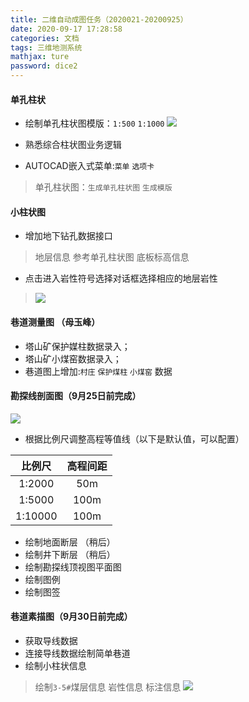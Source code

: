 ```yaml
---
title: 二维自动成图任务（2020021-20200925）
date: 2020-09-17 17:28:58
categories: 文档
tags: 三维地测系统
mathjax: ture
password: dice2
---
```


#### 单孔柱状

* 绘制单孔柱状图模版：`1:500` `1:1000`
![](15991258080091.jpg)

* 熟悉综合柱状图业务逻辑
* AUTOCAD嵌入式菜单:`菜单` `选项卡`
> 单孔柱状图：`生成单孔柱状图` `生成模版`
 
#### 小柱状图
* 增加地下钻孔数据接口
> 地层信息 参考单孔柱状图
> 底板标高信息

* 点击进入岩性符号选择对话框选择相应的地层岩性
> ![](15968582895156.png)




#### 巷道测量图 （母玉峰）
* 塔山矿保护媒柱数据录入；
* 塔山矿小煤窑数据录入；
* 巷道图上增加:`村庄` `保护煤柱` `小煤窑` 数据

#### 勘探线剖面图（9月25日前完成）
![](15980019995416.jpg)


* 根据比例尺调整高程等值线（以下是默认值，可以配置）

| 比例尺 | 高程间距 |
|:---:|:----:|
| 1:2000  |   50m   |
| 1:5000  |   100m   |
| 1:10000  |   100m   |

* 绘制地面断层 （稍后）
* 绘制井下断层 （稍后）
* 绘制勘探线顶视图平面图
* 绘制图例
* 绘制图签

#### 巷道素描图（9月30日前完成）
* 获取导线数据
* 连接导线数据绘制简单巷道
* 绘制小柱状信息
> 绘制`3-5#`煤层信息
> 岩性信息
> 标注信息
![](15995509383375.jpg)


